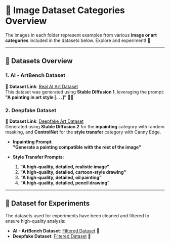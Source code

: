 # 🎨 **Image Dataset Categories Overview**  

The images in each folder represent examples from various **image or art categories** included in the datasets below. Explore and experiment! 🚀  

---

## 📂 **Datasets Overview**  

### **1. AI - ArtBench Dataset**  
📌 **Dataset Link**: [Real AI Art Dataset](https://www.kaggle.com/datasets/ravidussilva/real-ai-art/data)  
This dataset was generated using **Stable Diffusion 1**, leveraging the prompt:  
**"A painting in art style [. . .]"** 🎨✨  

### **2. Deepfake Dataset**  
📌 **Dataset Link**: [Deepfake Art Dataset](https://www.kaggle.com/datasets/danielmao2019/deepfakeart)  
Generated using **Stable Diffusion 2** for the **inpainting** category with random masking, and **ControlNet** for the **style transfer** category with Canny Edge.  

- **Inpainting Prompt**:  
  **"Generate a painting compatible with the rest of the image"**  

- **Style Transfer Prompts**:  
  1. **"A high-quality, detailed, realistic image"**  
  2. **"A high-quality, detailed, cartoon-style drawing"**  
  3. **"A high-quality, detailed, oil painting"**  
  4. **"A high-quality, detailed, pencil drawing"**  

---

## 🧪 **Dataset for Experiments**  

The datasets used for experiments have been cleaned and filtered to ensure high-quality analysis:  

- **AI - ArtBench Dataset**: [Filtered Dataset](https://www.kaggle.com/datasets/godserenas/dataset) 🌟  
- **Deepfake Dataset**: [Filtered Dataset](https://www.kaggle.com/datasets/godserenas/deepfakesss) 🎯  

